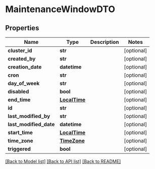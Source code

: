 # MaintenanceWindowDTO

## Properties
Name | Type | Description | Notes
------------ | ------------- | ------------- | -------------
**cluster_id** | **str** |  | [optional] 
**created_by** | **str** |  | [optional] 
**creation_date** | **datetime** |  | [optional] 
**cron** | **str** |  | [optional] 
**day_of_week** | **str** |  | [optional] 
**disabled** | **bool** |  | [optional] 
**end_time** | [**LocalTime**](LocalTime.md) |  | [optional] 
**id** | **str** |  | [optional] 
**last_modified_by** | **str** |  | [optional] 
**last_modified_date** | **datetime** |  | [optional] 
**start_time** | [**LocalTime**](LocalTime.md) |  | [optional] 
**time_zone** | [**TimeZone**](TimeZone.md) |  | [optional] 
**triggered** | **bool** |  | [optional] 

[[Back to Model list]](../README.md#documentation-for-models) [[Back to API list]](../README.md#documentation-for-api-endpoints) [[Back to README]](../README.md)


